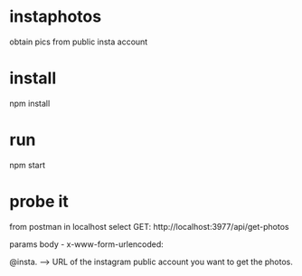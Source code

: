 # instaphotos
obtain pics from public insta account

# install
npm install

# run
npm start

# probe it
from postman
in localhost select GET: http://localhost:3977/api/get-photos

params body - x-www-form-urlencoded:

@insta. --> URL of the instagram public account you want to get the photos.
